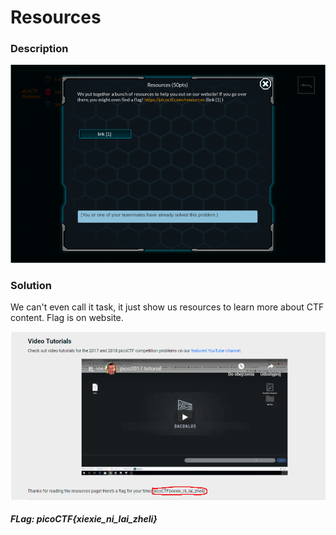 # Resources

### Description

![alt text](https://github.com/JakubK64/CTF-writeups/blob/master/picoCTF/Basics/Resources/task.png)

### Solution

We can't even call it task, it just show us resources to learn more about CTF content. Flag is on website.

![alt text](https://github.com/JakubK64/CTF-writeups/blob/master/picoCTF/Basics/Resources/Solution.png)

#### *FLag: picoCTF{xiexie_ni_lai_zheli}*
